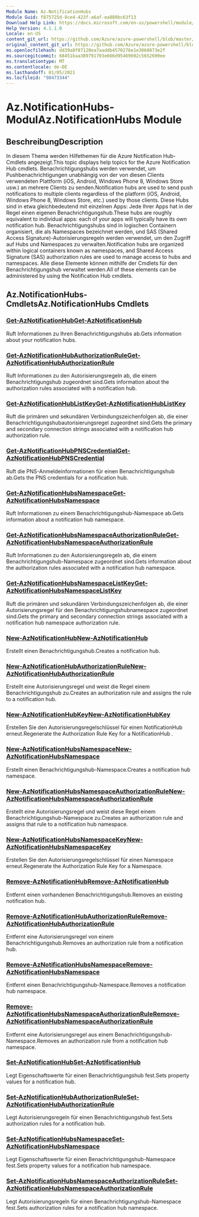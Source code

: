 ```yaml
---
Module Name: Az.NotificationHubs
Module Guid: f875725d-8ce4-423f-a6af-ea880bc63f13
Download Help Link: https://docs.microsoft.com/en-us/powershell/module/az.notificationhubs
Help Version: 4.1.1.0
Locale: en-US
content_git_url: https://github.com/Azure/azure-powershell/blob/master/src/NotificationHubs/NotificationHubs/help/Az.NotificationHubs.md
original_content_git_url: https://github.com/Azure/azure-powershell/blob/master/src/NotificationHubs/NotificationHubs/help/Az.NotificationHubs.md
ms.openlocfilehash: dd39a8f87120ea7aaddb4570276e1e3060873e2f
ms.sourcegitcommit: 68451baa389791703e666d95469602c5652609ee
ms.translationtype: MT
ms.contentlocale: de-DE
ms.lasthandoff: 01/05/2021
ms.locfileid: "98473344"
---
```

# <span data-ttu-id="89c46-101">Az.NotificationHubs-Modul</span><span class="sxs-lookup"><span data-stu-id="89c46-101">Az.NotificationHubs Module</span></span>
## <span data-ttu-id="89c46-102">Beschreibung</span><span class="sxs-lookup"><span data-stu-id="89c46-102">Description</span></span>
<span data-ttu-id="89c46-103">In diesem Thema werden Hilfethemen für die Azure Notification Hub-Cmdlets angezeigt.</span><span class="sxs-lookup"><span data-stu-id="89c46-103">This topic displays help topics for the Azure Notification Hub cmdlets.</span></span> <span data-ttu-id="89c46-104">Benachrichtigungshubs werden verwendet, um Pushbenachrichtigungen unabhängig von der von diesen Clients verwendeten Plattform (iOS, Android, Windows Phone 8, Windows Store usw.) an mehrere Clients zu senden.</span><span class="sxs-lookup"><span data-stu-id="89c46-104">Notification hubs are used to send push notifications to multiple clients regardless of the platform (iOS, Android, Windows Phone 8, Windows Store, etc.) used by those clients.</span></span> <span data-ttu-id="89c46-105">Diese Hubs sind in etwa gleichbedeutend mit einzelnen Apps: Jede Ihrer Apps hat in der Regel einen eigenen Benachrichtigungshub.</span><span class="sxs-lookup"><span data-stu-id="89c46-105">These hubs are roughly equivalent to individual apps: each of your apps will typically have its own notification hub.</span></span> <span data-ttu-id="89c46-106">Benachrichtigungshubs sind in logischen Containern organisiert, die als Namespaces bezeichnet werden, und SAS (Shared Access Signature)-Autorisierungsregeln werden verwendet, um den Zugriff auf Hubs und Namespaces zu verwalten.</span><span class="sxs-lookup"><span data-stu-id="89c46-106">Notification hubs are organized within logical containers known as namespaces, and Shared Access Signature (SAS) authorization rules are used to manage access to hubs and namespaces.</span></span> <span data-ttu-id="89c46-107">Alle diese Elemente können mithilfe der Cmdlets für den Benachrichtigungshub verwaltet werden.</span><span class="sxs-lookup"><span data-stu-id="89c46-107">All of these elements can be administered by using the Notification Hub cmdlets.</span></span>

## <span data-ttu-id="89c46-108">Az.NotificationHubs-Cmdlets</span><span class="sxs-lookup"><span data-stu-id="89c46-108">Az.NotificationHubs Cmdlets</span></span>
### [<span data-ttu-id="89c46-109">Get-AzNotificationHub</span><span class="sxs-lookup"><span data-stu-id="89c46-109">Get-AzNotificationHub</span></span>](Get-AzNotificationHub.md)
<span data-ttu-id="89c46-110">Ruft Informationen zu Ihren Benachrichtigungshubs ab.</span><span class="sxs-lookup"><span data-stu-id="89c46-110">Gets information about your notification hubs.</span></span>

### [<span data-ttu-id="89c46-111">Get-AzNotificationHubAuthorizationRule</span><span class="sxs-lookup"><span data-stu-id="89c46-111">Get-AzNotificationHubAuthorizationRule</span></span>](Get-AzNotificationHubAuthorizationRule.md)
<span data-ttu-id="89c46-112">Ruft Informationen zu den Autorisierungsregeln ab, die einem Benachrichtigungshub zugeordnet sind.</span><span class="sxs-lookup"><span data-stu-id="89c46-112">Gets information about the authorization rules associated with a notification hub.</span></span>

### [<span data-ttu-id="89c46-113">Get-AzNotificationHubListKey</span><span class="sxs-lookup"><span data-stu-id="89c46-113">Get-AzNotificationHubListKey</span></span>](Get-AzNotificationHubListKey.md)
<span data-ttu-id="89c46-114">Ruft die primären und sekundären Verbindungszeichenfolgen ab, die einer Benachrichtigungshubautorisierungsregel zugeordnet sind.</span><span class="sxs-lookup"><span data-stu-id="89c46-114">Gets the primary and secondary connection strings associated with a notification hub authorization rule.</span></span>

### [<span data-ttu-id="89c46-115">Get-AzNotificationHubPNSCredential</span><span class="sxs-lookup"><span data-stu-id="89c46-115">Get-AzNotificationHubPNSCredential</span></span>](Get-AzNotificationHubPNSCredential.md)
<span data-ttu-id="89c46-116">Ruft die PNS-Anmeldeinformationen für einen Benachrichtigungshub ab.</span><span class="sxs-lookup"><span data-stu-id="89c46-116">Gets the PNS credentials for a notification hub.</span></span>

### [<span data-ttu-id="89c46-117">Get-AzNotificationHubsNamespace</span><span class="sxs-lookup"><span data-stu-id="89c46-117">Get-AzNotificationHubsNamespace</span></span>](Get-AzNotificationHubsNamespace.md)
<span data-ttu-id="89c46-118">Ruft Informationen zu einem Benachrichtigungshub-Namespace ab.</span><span class="sxs-lookup"><span data-stu-id="89c46-118">Gets information about a notification hub namespace.</span></span>

### [<span data-ttu-id="89c46-119">Get-AzNotificationHubsNamespaceAuthorizationRule</span><span class="sxs-lookup"><span data-stu-id="89c46-119">Get-AzNotificationHubsNamespaceAuthorizationRule</span></span>](Get-AzNotificationHubsNamespaceAuthorizationRule.md)
<span data-ttu-id="89c46-120">Ruft Informationen zu den Autorisierungsregeln ab, die einem Benachrichtigungshub-Namespace zugeordnet sind.</span><span class="sxs-lookup"><span data-stu-id="89c46-120">Gets information about the authorization rules associated with a notification hub namespace.</span></span>

### [<span data-ttu-id="89c46-121">Get-AzNotificationHubsNamespaceListKey</span><span class="sxs-lookup"><span data-stu-id="89c46-121">Get-AzNotificationHubsNamespaceListKey</span></span>](Get-AzNotificationHubsNamespaceListKey.md)
<span data-ttu-id="89c46-122">Ruft die primären und sekundären Verbindungszeichenfolgen ab, die einer Autorisierungsregel für den Benachrichtigungshubnamespace zugeordnet sind.</span><span class="sxs-lookup"><span data-stu-id="89c46-122">Gets the primary and secondary connection strings associated with a notification hub namespace authorization rule.</span></span>

### [<span data-ttu-id="89c46-123">New-AzNotificationHub</span><span class="sxs-lookup"><span data-stu-id="89c46-123">New-AzNotificationHub</span></span>](New-AzNotificationHub.md)
<span data-ttu-id="89c46-124">Erstellt einen Benachrichtigungshub.</span><span class="sxs-lookup"><span data-stu-id="89c46-124">Creates a notification hub.</span></span>

### [<span data-ttu-id="89c46-125">New-AzNotificationHubAuthorizationRule</span><span class="sxs-lookup"><span data-stu-id="89c46-125">New-AzNotificationHubAuthorizationRule</span></span>](New-AzNotificationHubAuthorizationRule.md)
<span data-ttu-id="89c46-126">Erstellt eine Autorisierungsregel und weist die Regel einem Benachrichtigungshub zu.</span><span class="sxs-lookup"><span data-stu-id="89c46-126">Creates an authorization rule and assigns the rule to a notification hub.</span></span>

### [<span data-ttu-id="89c46-127">New-AzNotificationHubKey</span><span class="sxs-lookup"><span data-stu-id="89c46-127">New-AzNotificationHubKey</span></span>](New-AzNotificationHubKey.md)
<span data-ttu-id="89c46-128">Erstellen Sie den Autorisierungsregelschlüssel für einen NotificationHub erneut.</span><span class="sxs-lookup"><span data-stu-id="89c46-128">Regenerate the Authorization Rule Key for a NotificationHub .</span></span>

### [<span data-ttu-id="89c46-129">New-AzNotificationHubsNamespace</span><span class="sxs-lookup"><span data-stu-id="89c46-129">New-AzNotificationHubsNamespace</span></span>](New-AzNotificationHubsNamespace.md)
<span data-ttu-id="89c46-130">Erstellt einen Benachrichtigungshub-Namespace.</span><span class="sxs-lookup"><span data-stu-id="89c46-130">Creates a notification hub namespace.</span></span>

### [<span data-ttu-id="89c46-131">New-AzNotificationHubsNamespaceAuthorizationRule</span><span class="sxs-lookup"><span data-stu-id="89c46-131">New-AzNotificationHubsNamespaceAuthorizationRule</span></span>](New-AzNotificationHubsNamespaceAuthorizationRule.md)
<span data-ttu-id="89c46-132">Erstellt eine Autorisierungsregel und weist diese Regel einem Benachrichtigungshub-Namespace zu.</span><span class="sxs-lookup"><span data-stu-id="89c46-132">Creates an authorization rule and assigns that rule to a notification hub namespace.</span></span>

### [<span data-ttu-id="89c46-133">New-AzNotificationHubsNamespaceKey</span><span class="sxs-lookup"><span data-stu-id="89c46-133">New-AzNotificationHubsNamespaceKey</span></span>](New-AzNotificationHubsNamespaceKey.md)
<span data-ttu-id="89c46-134">Erstellen Sie den Autorisierungsregelschlüssel für einen Namespace erneut.</span><span class="sxs-lookup"><span data-stu-id="89c46-134">Regenerate the Authorization Rule Key for a Namespace.</span></span>

### [<span data-ttu-id="89c46-135">Remove-AzNotificationHub</span><span class="sxs-lookup"><span data-stu-id="89c46-135">Remove-AzNotificationHub</span></span>](Remove-AzNotificationHub.md)
<span data-ttu-id="89c46-136">Entfernt einen vorhandenen Benachrichtigungshub.</span><span class="sxs-lookup"><span data-stu-id="89c46-136">Removes an existing notification hub.</span></span>

### [<span data-ttu-id="89c46-137">Remove-AzNotificationHubAuthorizationRule</span><span class="sxs-lookup"><span data-stu-id="89c46-137">Remove-AzNotificationHubAuthorizationRule</span></span>](Remove-AzNotificationHubAuthorizationRule.md)
<span data-ttu-id="89c46-138">Entfernt eine Autorisierungsregel von einem Benachrichtigungshub.</span><span class="sxs-lookup"><span data-stu-id="89c46-138">Removes an authorization rule from a notification hub.</span></span>

### [<span data-ttu-id="89c46-139">Remove-AzNotificationHubsNamespace</span><span class="sxs-lookup"><span data-stu-id="89c46-139">Remove-AzNotificationHubsNamespace</span></span>](Remove-AzNotificationHubsNamespace.md)
<span data-ttu-id="89c46-140">Entfernt einen Benachrichtigungshub-Namespace.</span><span class="sxs-lookup"><span data-stu-id="89c46-140">Removes a notification hub namespace.</span></span>

### [<span data-ttu-id="89c46-141">Remove-AzNotificationHubsNamespaceAuthorizationRule</span><span class="sxs-lookup"><span data-stu-id="89c46-141">Remove-AzNotificationHubsNamespaceAuthorizationRule</span></span>](Remove-AzNotificationHubsNamespaceAuthorizationRule.md)
<span data-ttu-id="89c46-142">Entfernt eine Autorisierungsregel aus einem Benachrichtigungshub-Namespace.</span><span class="sxs-lookup"><span data-stu-id="89c46-142">Removes an authorization rule from a notification hub namespace.</span></span>

### [<span data-ttu-id="89c46-143">Set-AzNotificationHub</span><span class="sxs-lookup"><span data-stu-id="89c46-143">Set-AzNotificationHub</span></span>](Set-AzNotificationHub.md)
<span data-ttu-id="89c46-144">Legt Eigenschaftswerte für einen Benachrichtigungshub fest.</span><span class="sxs-lookup"><span data-stu-id="89c46-144">Sets property values for a notification hub.</span></span>

### [<span data-ttu-id="89c46-145">Set-AzNotificationHubAuthorizationRule</span><span class="sxs-lookup"><span data-stu-id="89c46-145">Set-AzNotificationHubAuthorizationRule</span></span>](Set-AzNotificationHubAuthorizationRule.md)
<span data-ttu-id="89c46-146">Legt Autorisierungsregeln für einen Benachrichtigungshub fest.</span><span class="sxs-lookup"><span data-stu-id="89c46-146">Sets authorization rules for a notification hub.</span></span>

### [<span data-ttu-id="89c46-147">Set-AzNotificationHubsNamespace</span><span class="sxs-lookup"><span data-stu-id="89c46-147">Set-AzNotificationHubsNamespace</span></span>](Set-AzNotificationHubsNamespace.md)
<span data-ttu-id="89c46-148">Legt Eigenschaftswerte für einen Benachrichtigungshub-Namespace fest.</span><span class="sxs-lookup"><span data-stu-id="89c46-148">Sets property values for a notification hub namespace.</span></span>

### [<span data-ttu-id="89c46-149">Set-AzNotificationHubsNamespaceAuthorizationRule</span><span class="sxs-lookup"><span data-stu-id="89c46-149">Set-AzNotificationHubsNamespaceAuthorizationRule</span></span>](Set-AzNotificationHubsNamespaceAuthorizationRule.md)
<span data-ttu-id="89c46-150">Legt Autorisierungsregeln für einen Benachrichtigungshub-Namespace fest.</span><span class="sxs-lookup"><span data-stu-id="89c46-150">Sets authorization rules for a notification hub namespace.</span></span>

